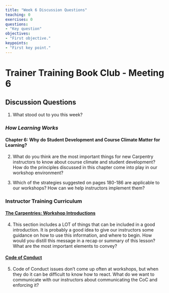 ```yaml
---	
title: "Week 6 Discussion Questions"	
teaching: 0	
exercises: 0	
questions:	
- "Key question"	
objectives:	
- "First objective."	
keypoints:	
- "First key point."	
---
```


# Trainer Training Book Club - Meeting 6
## Discussion Questions

1. What stood out to you this week?

### _How Learning Works_
#### Chapter 6: Why do Student Development and Course Climate Matter for Learning?
2. What do you think are the most important things for new Carpentry instructors to know about course climate and student development? How do the principles discussed in this chapter come into play in our workshop environment?

3. Which of the strategies suggested on pages 180-186 are applicable to our workshops? How can we help instructors implement them?

### Instructor Training Curriculum
#### [The Carpentries: Workshop Introductions](https://carpentries.github.io/instructor-training/19-introductions/)
4. This section includes a LOT of things that can be included in a good introduction. It is probably a good idea to give our instructors some guidance on how to use this information, and where to begin. How would you distill this message in a recap or summary of this lesson? What are the most important elements to convey?

#### [Code of Conduct](https://carpentries.github.io/instructor-training/conduct/)
5. Code of Conduct issues don’t come up often at workshops, but when they do it can be difficult to know how to react. What do we want to communicate with our instructors about communicating the CoC and enforcing it?


